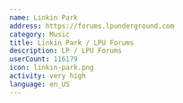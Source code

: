 ```yaml
---
name: Linkin Park
address: https://forums.lpunderground.com
category: Music
title: Linkin Park / LPU Forums
description: LP / LPU Forums
userCount: 116179
icon: linkin-park.png
activity: very high
language: en_US
---
```

